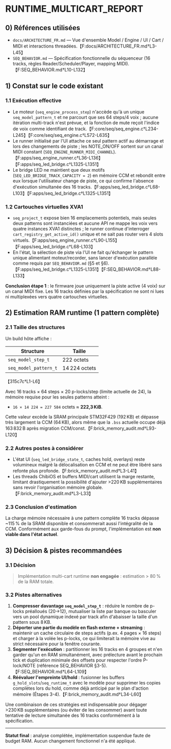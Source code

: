 # RUNTIME_MULTICART_REPORT

## 0) Références utilisées
- `docs/ARCHITECTURE_FR.md` — Vue d'ensemble Model / Engine / UI / Cart / MIDI et interactions threadées.【F:docs/ARCHITECTURE_FR.md†L3-L45】
- `SEQ_BEHAVIOR.md` — Spécification fonctionnelle du séquenceur (16 tracks, règles Reader/Scheduler/Player, mapping MIDI).【F:SEQ_BEHAVIOR.md†L10-L132】

## 1) Constat sur le code existant

### 1.1 Exécution effective
- Le moteur (`seq_engine_process_step`) n'accède qu'à un unique `seq_model_pattern_t` et ne parcourt que ses 64 steps/4 voix ; aucune itération multi-track n'est prévue, et la fonction de mute reçoit l'indice de voix comme identifiant de track.【F:core/seq/seq_engine.c†L234-L245】【F:core/seq/seq_engine.c†L572-L635】
- Le runner initialisé par l'UI attache ce seul pattern actif au démarrage et lors des changements de piste ; les NOTE_ON/OFF sortent sur un canal MIDI constant (`SEQ_ENGINE_RUNNER_MIDI_CHANNEL`).【F:apps/seq_engine_runner.c†L36-L136】【F:apps/seq_led_bridge.c†L1325-L1351】
- Le bridge LED ne maintient que deux motifs (`SEQ_LED_BRIDGE_TRACK_CAPACITY = 2`) en mémoire CCM et rebondit entre eux lorsque l'utilisateur change de piste, ce qui confirme l'absence d'exécution simultanée des 16 tracks.【F:apps/seq_led_bridge.c†L68-L103】【F:apps/seq_led_bridge.c†L1325-L1351】

### 1.2 Cartouches virtuelles XVA1
- `seq_project_t` expose bien 16 emplacements potentiels, mais seules deux patterns sont instanciées et aucune API ne mappe les voix vers quatre instances XVA1 distinctes ; le runner continue d'interroger `cart_registry_get_active_id()` unique et ne sait pas router vers 4 slots virtuels.【F:apps/seq_engine_runner.c†L90-L155】【F:apps/seq_led_bridge.c†L68-L103】
- En l'état, la sélection de piste via l'UI ne fait qu'échanger le pattern unique alimentant moteur/recorder, sans lancer d'exécution parallèle comme requis par `SEQ_BEHAVIOR.md` (§5 et §6).【F:apps/seq_led_bridge.c†L1325-L1351】【F:SEQ_BEHAVIOR.md†L88-L133】

**Conclusion étape 1** : le firmware joue uniquement la piste active (4 voix) sur un canal MIDI fixe. Les 16 tracks définies par la spécification ne sont ni lues ni multiplexées vers quatre cartouches virtuelles.

## 2) Estimation RAM runtime (1 pattern complète)

### 2.1 Taille des structures
Un build hôte affiche :

| Structure | Taille |
|-----------|--------|
| `seq_model_step_t` | 222 octets |
| `seq_model_pattern_t` | 14 224 octets |

【315c7c†L1-L6】

Avec 16 tracks × 64 steps × 20 p-locks/step (limite actuelle de 24), la mémoire requise pour les seules patterns atteint :

- `16 × 14 224 = 227 584` octets ≈ **222,3 KiB**.

Cette valeur excède la SRAM principale STM32F429 (192 KB) et dépasse très largement la CCM (64 KB), alors même que la `.bss` actuelle occupe déjà 163 832 B après migration CCM/const.【F:brick_memory_audit.md†L93-L120】

### 2.2 Autres postes à considérer
- L'état UI (`seq_led_bridge_state_t`, caches hold, overlays) reste volumineux malgré la délocalisation en CCM et ne peut être libéré sans refonte plus profonde.【F:brick_memory_audit.md†L3-L41】
- Les threads ChibiOS et buffers MIDI/cart utilisent la marge restante, limitant drastiquement la possibilité d'ajouter >220 KB supplémentaires sans revoir l'organisation mémoire globale.【F:brick_memory_audit.md†L3-L33】

### 2.3 Conclusion d'estimation
La charge mémoire nécessaire à une pattern complète 16 tracks dépasse ~115 % de la SRAM disponible et consommerait aussi l'intégralité de la CCM. Conformément aux garde-fous du prompt, l'implémentation est **non viable dans l'état actuel**.

## 3) Décision & pistes recommandées

### 3.1 Décision
> Implémentation multi-cart runtime **non engagée** : estimation > 80 % de la RAM totale.

### 3.2 Pistes alternatives
1. **Compresser davantage `seq_model_step_t`** : réduire le nombre de p-locks préalloués (20→12), mutualiser la liste par banque ou basculer vers un pool dynamique indexé par track afin d'abaisser la taille d'un pattern sous 8 KB.
2. **Déporter une partie du modèle en flash externe + streaming** : maintenir un cache circulaire de steps actifs (p.ex. 4 pages × 16 steps) et charger à la volée les p-locks, ce qui limiterait la mémoire vive au strict nécessaire pour la fenêtre courante.
3. **Segmenter l'exécution** : partitionner les 16 tracks en 4 groupes et n'en garder qu'un en RAM simultanément, avec prélecture avant le prochain tick et duplication minimale des offsets pour respecter l'ordre P-lock/NOTE (référence SEQ_BEHAVIOR §3-5).【F:SEQ_BEHAVIOR.md†L64-L109】
4. **Réévaluer l'empreinte UI/hold** : fusionner les buffers `g_hold_slots`/`seq_runtime_t` avec le modèle pour supprimer les copies complètes lors du hold, comme déjà anticipé par le plan d'action mémoire (Étapes 3-4).【F:brick_memory_audit.md†L34-L60】

Une combinaison de ces stratégies est indispensable pour dégager >230 KB supplémentaires (ou éviter de les consommer) avant toute tentative de lecture simultanée des 16 tracks conformément à la spécification.

---
**Statut final** : analyse complétée, implémentation suspendue faute de budget RAM. Aucun changement fonctionnel n'a été appliqué.
